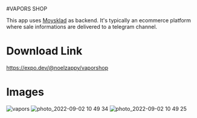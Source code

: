 #VAPORS SHOP

This app uses [Moysklad](https://www.moysklad.ru/) as backend.
It's typically an ecommerce platform where sale informations are delivered to a telegram channel.

# Download Link
https://expo.dev/@noelzappy/vaporshop


# Images
![vapors](https://user-images.githubusercontent.com/38583057/188123816-4c9b4445-2b36-40da-beb4-3d5b5f6e84c2.jpeg)
![photo_2022-09-02 10 49 34](https://user-images.githubusercontent.com/38583057/188124112-b160e747-4217-4314-8cc4-1628b2b1e03e.jpeg)
![photo_2022-09-02 10 49 25](https://user-images.githubusercontent.com/38583057/188124133-263c5e01-dc64-45dd-8b40-8e00bd30af19.jpeg)
